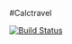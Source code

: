 #Calctravel 

[![Build Status](https://travis-ci.org/LeakySum/calctrav.svg?branch=master)](https://travis-ci.org/LeakySum/calctrav)
